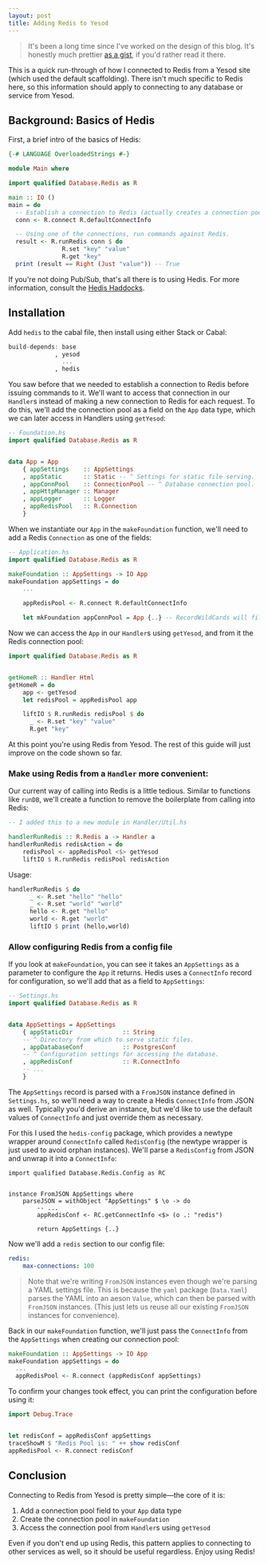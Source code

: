 ```yaml
---
layout: post
title: Adding Redis to Yesod
---
```


> It's been a long time since I've worked on the design of this blog. It's honestly much prettier [as a gist](https://gist.github.com/MaxGabriel/c8687688089d094a34a3), if you'd rather read it there.

This is a quick run-through of how I connected to Redis from a Yesod site (which used the default scaffolding). There isn't much specific to Redis here, so this information should apply to connecting to any database or service from Yesod.

## Background: Basics of Hedis

First, a brief intro of the basics of Hedis:

```haskell
{-# LANGUAGE OverloadedStrings #-}

module Main where

import qualified Database.Redis as R

main :: IO ()
main = do
  -- Establish a connection to Redis (actually creates a connection pool)
  conn <- R.connect R.defaultConnectInfo

  -- Using one of the connections, run commands against Redis.
  result <- R.runRedis conn $ do
               R.set "key" "value"
               R.get "key"
  print (result == Right (Just "value")) -- True

```

If you're not doing Pub/Sub, that's all there is to using Hedis. For more information, consult the [Hedis Haddocks](http://haddock.stackage.org/lts-5.5/hedis-0.6.10/index.html).

## Installation

Add `hedis` to the cabal file, then install using either Stack or Cabal:

```haskell
build-depends: base
             , yesod
               ...
             , hedis
```

You saw before that we needed to establish a connection to Redis before issuing commands to it. We'll want to access that connection in our `Handler`s instead of making a new connection to Redis for each request. To do this, we'll add the connection pool as a field on the `App` data type, which we can later access in Handlers using `getYesod`:

```haskell
-- Foundation.hs
import qualified Database.Redis as R


data App = App
    { appSettings    :: AppSettings
    , appStatic      :: Static -- ^ Settings for static file serving.
    , appConnPool    :: ConnectionPool -- ^ Database connection pool.
    , appHttpManager :: Manager
    , appLogger      :: Logger
    , appRedisPool   :: R.Connection
    }
```

When we instantiate our `App` in the `makeFoundation` function, we'll need to add a Redis `Connection` as one of the fields:

```haskell
-- Application.hs
import qualified Database.Redis as R

makeFoundation :: AppSettings -> IO App
makeFoundation appSettings = do
    ...

	appRedisPool <- R.connect R.defaultConnectInfo

	let mkFoundation appConnPool = App {..} -- RecordWildCards will fill out the appRedisPool field
```

Now we can access the `App` in our `Handler`s using `getYesod`, and from it the Redis connection pool:

```haskell
import qualified Database.Redis as R


getHomeR :: Handler Html
getHomeR = do
    app <- getYesod
    let redisPool = appRedisPool app

    liftIO $ R.runRedis redisPool $ do
      _ <- R.set "key" "value"
      R.get "key"
```

At this point you're using Redis from Yesod. The rest of this guide will just improve on the code shown so far.

### Make using Redis from a `Handler` more convenient:

Our current way of calling into Redis is a little tedious. Similar to functions like `runDB`, we'll create a function to remove the boilerplate from calling into Redis:

```haskell
-- I added this to a new module in Handler/Util.hs

handlerRunRedis :: R.Redis a -> Handler a
handlerRunRedis redisAction = do
    redisPool <- appRedisPool <$> getYesod
    liftIO $ R.runRedis redisPool redisAction
```

Usage:

```haskell
handlerRunRedis $ do
      _ <- R.set "hello" "hello"
      _ <- R.set "world" "world"
      hello <- R.get "hello"
      world <- R.get "world"
      liftIO $ print (hello,world)
```


### Allow configuring Redis from a config file

If you look at `makeFoundation`, you can see it takes an `AppSettings` as a parameter to configure the `App` it returns. Hedis uses a `ConnectInfo` record for configuration, so we'll add that as a field to `AppSettings`:


```haskell
-- Settings.hs
import qualified Database.Redis as R


data AppSettings = AppSettings
    { appStaticDir              :: String
    -- ^ Directory from which to serve static files.
    , appDatabaseConf           :: PostgresConf
    -- ^ Configuration settings for accessing the database.
    , appRedisConf              :: R.ConnectInfo
    -- ...
    }
```

The `AppSettings` record is parsed with a `FromJSON` instance defined in `Settings.hs`, so we'll need a way to create a Hedis `ConnectInfo` from JSON as well. Typically you'd derive an instance, but we'd like to use the default values of `ConnectInfo` and just override them as necessary. 

For this I used the `hedis-config` package, which provides a newtype wrapper around `ConnectInfo` called `RedisConfig` (the newtype wrapper is just used to avoid orphan instances). We'll parse a `RedisConfig` from JSON and unwrap it into a `ConnectInfo`:

```
import qualified Database.Redis.Config as RC


instance FromJSON AppSettings where
    parseJSON = withObject "AppSettings" $ \o -> do
        -- ...
        appRedisConf <- RC.getConnectInfo <$> (o .: "redis")

        return AppSettings {..}
```

Now we'll add a `redis` section to our config file:

```yaml
redis:
    max-connections: 100
```

> Note that we're writing `FromJSON` instances even though we're parsing a YAML settings file. This is because the `yaml` package (`Data.Yaml`) parses the YAML into an aeson `Value`, which can then be parsed with `FromJSON` instances. (This just lets us reuse all our existing `FromJSON` instances for convenience).

Back in our `makeFoundation` function, we'll just pass the `ConnectInfo` from the `AppSettings` when creating our connection pool:

```haskell
makeFoundation :: AppSettings -> IO App
makeFoundation appSettings = do
  ...
  appRedisPool <- R.connect (appRedisConf appSettings)
```

To confirm your changes took effect, you can print the configuration before using it:

```haskell
import Debug.Trace


let redisConf = appRedisConf appSettings
traceShowM $ "Redis Pool is: " ++ show redisConf
appRedisPool <- R.connect redisConf
```

## Conclusion

Connecting to Redis from Yesod is pretty simple—the core of it is:

1. Add a connection pool field to your `App` data type
2. Create the connection pool in `makeFoundation`
3. Access the connection pool from `Handler`s using `getYesod`

Even if you don't end up using Redis, this pattern applies to connecting to other services as well, so it should be useful regardless. Enjoy using Redis!

